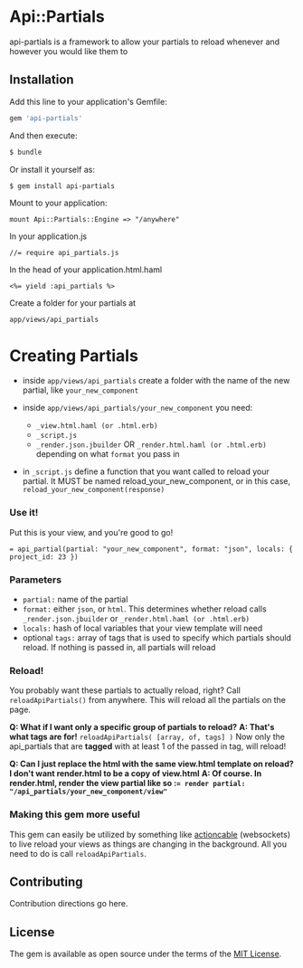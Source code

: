 # Api::Partials
api-partials is a framework to allow your partials to reload whenever and however you would like them to

## Installation
Add this line to your application's Gemfile:

```ruby
gem 'api-partials'
```

And then execute:
```bash
$ bundle
```

Or install it yourself as:
```bash
$ gem install api-partials
```

Mount to your application:
```
mount Api::Partials::Engine => "/anywhere"
```

In your application.js
```
//= require api_partials.js
```

In the head of your application.html.haml
```
<%= yield :api_partials %>
```

Create a folder for your partials at
```
app/views/api_partials
```

# Creating Partials
* inside `app/views/api_partials` create a folder with the name of the new partial, like `your_new_component`
* inside `app/views/api_partials/your_new_component` you need:
  * `_view.html.haml (or .html.erb)`
  * `_script.js`
  * `_render.json.jbuilder` OR `_render.html.haml (or .html.erb)` depending on what `format` you pass in

* in  `_script.js` define a function that you want called to reload your partial. It MUST be named reload_your_new_component, or in this case, `reload_your_new_component(response)`

### Use it!
Put this is your view, and you're good to go!
```
= api_partial(partial: "your_new_component", format: "json", locals: { project_id: 23 })
```

### Parameters
* `partial:` name of the partial
* `format:` either `json`, or `html`. This determines whether reload calls `_render.json.jbuilder` or `_render.html.haml (or .html.erb)`
* `locals:` hash of local variables that your view template will need
* optional `tags:` array of tags that is used to specify which partials should reload. If nothing is passed in, all partials will reload

### Reload!
You probably want these partials to actually reload, right?
Call `reloadApiPartials()` from anywhere. This will reload all the partials on the page.

**Q: What if I want only a specific group of partials to reload?**
**A: That's what tags are for!**
`reloadApiPartials( [array, of, tags] )` Now only the api_partials that are **tagged** with at least 1 of the passed in tag, will reload!

**Q: Can I just replace the html with the same view.html template on reload? I don't want render.html to be a copy of view.html**
**A: Of course. In render.html, render the view partial like so :`= render partial: "/api_partials/your_new_component/view"`**

### Making this gem more useful
This gem can easily be utilized by something like [actioncable](https://guides.rubyonrails.org/action_cable_overview.html) (websockets) to live reload your views as things are changing in the background. All you need to do is call `reloadApiPartials`.


## Contributing
Contribution directions go here.

## License
The gem is available as open source under the terms of the [MIT License](https://opensource.org/licenses/MIT).

